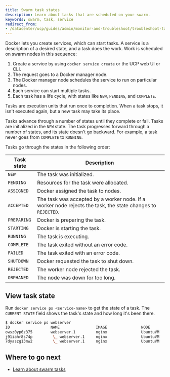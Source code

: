 ```yaml
---
title: Swarm task states
description: Learn about tasks that are scheduled on your swarm.
keywords: swarm, task, service
redirect_from:
- /datacenter/ucp/guides/admin/monitor-and-troubleshoot/troubleshoot-task-state/
---
```


Docker lets you create services, which can start tasks.
A service is a description of a desired state, and a task does the work.
Work is scheduled on swarm nodes in this sequence:

1. Create a service by using `docker service create` or the UCP web UI or CLI.
2. The request goes to a Docker manager node.
2. The Docker manager node schedules the service to run on particular nodes. 
3. Each service can start multiple tasks.
4. Each task has a life cycle, with states like `NEW`, `PENDING`, and `COMPLETE`.

Tasks are execution units that run once to completion. When a task stops,
it isn't executed again, but a new task may take its place.

Tasks advance through a number of states until they complete or fail. Tasks
are initialized in the `NEW` state. The task progresses forward through a
number of states, and its state doesn't go backward. For example, a task never
goes from `COMPLETE` to `RUNNING`.

Tasks go through the states in the following order:

| Task state  | Description                                                                                                 |
| ----------- | ----------------------------------------------------------------------------------------------------------- |
| `NEW`       | The task was initialized.                                                                                   |
| `PENDING`   | Resources for the task were allocated.                                                                      |
| `ASSIGNED`  | Docker assigned the task to nodes.                                                                          |
| `ACCEPTED`  | The task was accepted by a worker node. If a worker node rejects the task, the state changes to `REJECTED`. |
| `PREPARING` | Docker is preparing the task.                                                                               |
| `STARTING`  | Docker is starting the task.                                                                                |
| `RUNNING`   | The task is executing.                                                                                      |
| `COMPLETE`  | The task exited without an error code.                                                                      |
| `FAILED`    | The task exited with an error code.                                                                         |
| `SHUTDOWN`  | Docker requested the task to shut down.                                                                     |
| `REJECTED`  | The worker node rejected the task.                                                                          |
| `ORPHANED`  | The node was down for too long.                                                                             |

## View task state

Run `docker service ps <service-name>` to get the state of a task. The
`CURRENT STATE` field shows the task's state and how long it's been 
there.

```bash
$ docker service ps webserver
ID                  NAME                IMAGE               NODE                DESIRED STATE       CURRENT STATE            ERROR                              PORTS
owsz0yp6z375        webserver.1         nginx               UbuntuVM            Running             Running 44 seconds ago                                      
j91iahr8s74p         \_ webserver.1     nginx               UbuntuVM            Shutdown            Failed 50 seconds ago    "No such container: webserver.…"   
7dyaszg13mw2         \_ webserver.1     nginx               UbuntuVM            Shutdown            Failed 5 hours ago       "No such container: webserver.…"  
```

## Where to go next

- [Learn about swarm tasks](https://github.com/docker/swarmkit/blob/master/design/task_model.md)
